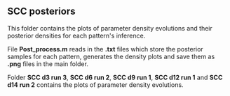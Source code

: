 ## SCC posteriors ##
This folder contains the plots of parameter density evolutions and their posterior densities for each pattern's inference.  

File **Post_process.m** reads in the **.txt** files which store the posterior samples for each pattern, generates the density plots and save them as **.png** files in the main folder. 

Folder **SCC d3 run 3**, **SCC d6 run 2**, **SCC d9 run 1**, **SCC d12 run 1** and **SCC d14 run 2** contains the plots of parameter density evolutions.
